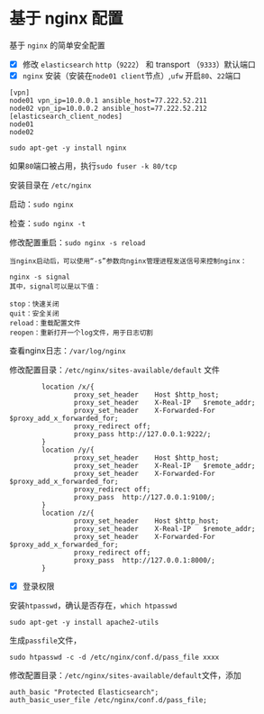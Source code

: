 # 基于 nginx 配置

基于 `nginx` 的简单安全配置

* [x] 修改 `elasticsearch` `http`（`9222`） 和 transport （`9333`）默认端口
* [x] `nginx` 安装（安装在`node01 client`节点）,`ufw` 开启`80`、`22`端口

```text
[vpn]
node01 vpn_ip=10.0.0.1 ansible_host=77.222.52.211
node02 vpn_ip=10.0.0.2 ansible_host=77.222.52.212
[elasticsearch_client_nodes]
node01
node02
```

`sudo apt-get -y install nginx`

如果`80`端口被占用，执行`sudo fuser -k 80/tcp`

安装目录在 `/etc/nginx`

启动：`sudo nginx`

检查：`sudo nginx -t`

修改配置重启：`sudo nginx -s reload`

```text
当nginx启动后，可以使用“-s”参数向nginx管理进程发送信号来控制nginx：

nginx -s signal
其中，signal可以是以下值：

stop：快速关闭
quit：安全关闭
reload：重载配置文件
reopen：重新打开一个log文件，用于日志切割
```

查看nginx日志：`/var/log/nginx`

修改配置目录：`/etc/nginx/sites-available/default` 文件

```text
        location /x/{
                proxy_set_header    Host $http_host;
                proxy_set_header    X-Real-IP   $remote_addr;
                proxy_set_header    X-Forwarded-For $proxy_add_x_forwarded_for;
                proxy_redirect off;
                proxy_pass http://127.0.0.1:9222/;
        }
        location /y/{
                proxy_set_header    Host $http_host;
                proxy_set_header    X-Real-IP   $remote_addr;
                proxy_set_header    X-Forwarded-For $proxy_add_x_forwarded_for;
                proxy_redirect off;
                proxy_pass  http://127.0.0.1:9100/;
        }
        location /z/{
                proxy_set_header    Host $http_host;
                proxy_set_header    X-Real-IP   $remote_addr;
                proxy_set_header    X-Forwarded-For $proxy_add_x_forwarded_for;
                proxy_redirect off;
                proxy_pass  http://127.0.0.1:8000/;
        }
```

* [x] 登录权限

安装`htpasswd`，确认是否存在，`which htpasswd`

`sudo apt-get -y install apache2-utils`

生成`passfile`文件，

`sudo htpasswd -c -d /etc/nginx/conf.d/pass_file xxxx`

修改配置目录：`/etc/nginx/sites-available/default`文件，添加

```text
auth_basic "Protected Elasticsearch";
auth_basic_user_file /etc/nginx/conf.d/pass_file;
```

